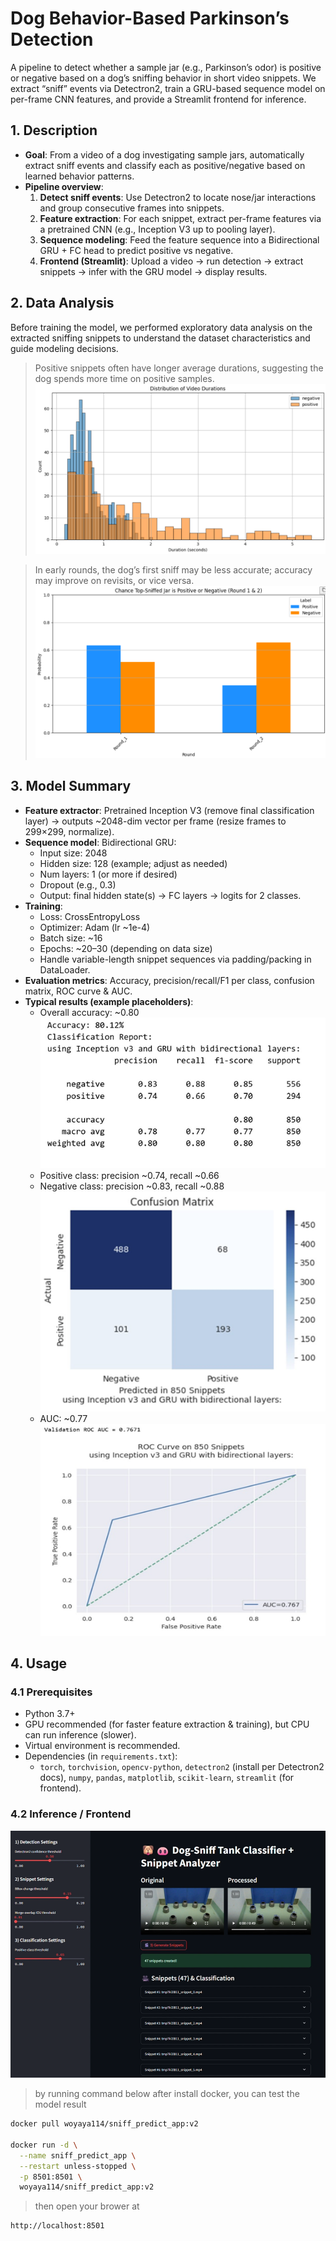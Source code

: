 # Dog Behavior-Based Parkinson’s Detection
A pipeline to detect whether a sample jar (e.g., Parkinson’s odor) is positive or negative based on a dog’s sniffing behavior in short video snippets. We extract “sniff” events via Detectron2, train a GRU-based sequence model on per-frame CNN features, and provide a Streamlit frontend for inference.

## 1. Description

- **Goal**: From a video of a dog investigating sample jars, automatically extract sniff events and classify each as positive/negative based on learned behavior patterns.
- **Pipeline overview**:
  1. **Detect sniff events**: Use Detectron2 to locate nose/jar interactions and group consecutive frames into snippets.
  2. **Feature extraction**: For each snippet, extract per-frame features via a pretrained CNN (e.g., Inception V3 up to pooling layer).
  3. **Sequence modeling**: Feed the feature sequence into a Bidirectional GRU + FC head to predict positive vs negative.
  4. **Frontend (Streamlit)**: Upload a video → run detection → extract snippets → infer with the GRU model → display results.

## 2. Data Analysis
Before training the model, we performed exploratory data analysis on the extracted sniffing snippets to understand the dataset characteristics and guide modeling decisions.
> Positive snippets often have longer average durations, suggesting the dog spends more time on positive samples.  
![alt text](/images/image-4.png)

> In early rounds, the dog’s first sniff may be less accurate; accuracy may improve on revisits, or vice versa.  
![alt text](/images/image-5.png)
## 3. Model Summary

- **Feature extractor**: Pretrained Inception V3 (remove final classification layer) → outputs ~2048-dim vector per frame (resize frames to 299×299, normalize).
- **Sequence model**: Bidirectional GRU:
  - Input size: 2048
  - Hidden size: 128 (example; adjust as needed)
  - Num layers: 1 (or more if desired)
  - Dropout (e.g., 0.3)
  - Output: final hidden state(s) → FC layers → logits for 2 classes.
- **Training**:
  - Loss: CrossEntropyLoss
  - Optimizer: Adam (lr ~1e-4)
  - Batch size: ~16
  - Epochs: ~20–30 (depending on data size)
  - Handle variable-length snippet sequences via padding/packing in DataLoader.
- **Evaluation metrics**: Accuracy, precision/recall/F1 per class, confusion matrix, ROC curve & AUC.
- **Typical results (example placeholders)**:
  - Overall accuracy: ~0.80
  ![alt text](/images/image.png)
  - Positive class: precision ~0.74, recall ~0.66
  - Negative class: precision ~0.83, recall ~0.88
  ![alt text](/images/image-1.png)
  - AUC: ~0.77
  ![alt text](/images/image-2.png)


## 4. Usage
### 4.1 Prerequisites
- Python 3.7+
- GPU recommended (for faster feature extraction & training), but CPU can run inference (slower).
- Virtual environment is recommended.
- Dependencies (in `requirements.txt`):  
  - `torch`, `torchvision`, `opencv-python`, `detectron2` (install per Detectron2 docs), `numpy`, `pandas`, `matplotlib`, `scikit-learn`, `streamlit` (for frontend).

### 4.2 Inference / Frontend
![alt text](/images/image-3.png)
> by running command below after install docker, you can test the model result

```bash
docker pull woyaya114/sniff_predict_app:v2

docker run -d \
  --name sniff_predict_app \
  --restart unless-stopped \
  -p 8501:8501 \
  woyaya114/sniff_predict_app:v2

```
> then open your brower at
```bash
http://localhost:8501